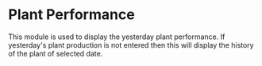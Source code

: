 # Plant Performance

This module is used to display the yesterday plant performance. If yesterday's plant production is not entered then this will display the history of the plant of selected date.
